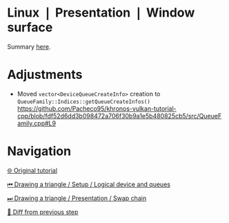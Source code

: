 # Linux ❘ Presentation ❘ Window surface

Summary [here](https://github.com/Pacheco95/khronos-vulkan-tutorial-cpp/tree/linux-summary).

# Adjustments

- Moved `vector<DeviceQueueCreateInfo>` creation to `QueueFamily::Indices::getQueueCreateInfos()`
  https://github.com/Pacheco95/khronos-vulkan-tutorial-cpp/blob/fdf52d6dd3b098472a706f30b9a1e5b480825cb5/src/QueueFamily.cpp#L9

# Navigation

[🌐 Original tutorial](
https://docs.vulkan.org/tutorial/latest/03_Drawing_a_triangle/01_Presentation/00_Window_surface.html)

[⏮ Drawing a triangle / Setup / Logical device and queues](
https://github.com/Pacheco95/khronos-vulkan-tutorial-cpp/tree/linux/02-drawing-triangle/01-setup/05-logical-device-and-queues)

[⏭ Drawing a triangle / Presentation / Swap chain](
https://github.com/Pacheco95/khronos-vulkan-tutorial-cpp/tree/linux/02-drawing-triangle/02-presentation/02-swapchain)

[🔄 Diff from previous step](
https://github.com/Pacheco95/khronos-vulkan-tutorial-cpp/compare/linux/02-drawing-triangle/01-setup/05-logical-device-and-queues...linux/02-drawing-triangle/02-presentation/01-window-surface)
